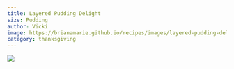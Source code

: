 ```yaml
---
title: Layered Pudding Delight
size: Pudding
author: Vicki
image: https://brianamarie.github.io/recipes/images/layered-pudding-delight.png
category: thanksgiving
---
```

![](https://brianamarie.github.io/recipes/images/layered-pudding-delight.png)

